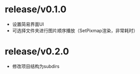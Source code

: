 # release/v0.1.0
-   设置简易界面UI
-   可选择文件夹进行图片顺序播放（SetPixmap渲染，非常耗时）

# release/v0.2.0
-   修改项目结构为subdirs